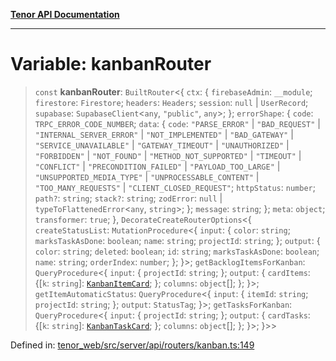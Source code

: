 [**Tenor API Documentation**](../../README.md)

***

# Variable: kanbanRouter

> `const` **kanbanRouter**: `BuiltRouter`\<\{ `ctx`: \{ `firebaseAdmin`: `__module`; `firestore`: `Firestore`; `headers`: `Headers`; `session`: `null` \| `UserRecord`; `supabase`: `SupabaseClient`\<`any`, `"public"`, `any`\>; \}; `errorShape`: \{ `code`: `TRPC_ERROR_CODE_NUMBER`; `data`: \{ `code`: `"PARSE_ERROR"` \| `"BAD_REQUEST"` \| `"INTERNAL_SERVER_ERROR"` \| `"NOT_IMPLEMENTED"` \| `"BAD_GATEWAY"` \| `"SERVICE_UNAVAILABLE"` \| `"GATEWAY_TIMEOUT"` \| `"UNAUTHORIZED"` \| `"FORBIDDEN"` \| `"NOT_FOUND"` \| `"METHOD_NOT_SUPPORTED"` \| `"TIMEOUT"` \| `"CONFLICT"` \| `"PRECONDITION_FAILED"` \| `"PAYLOAD_TOO_LARGE"` \| `"UNSUPPORTED_MEDIA_TYPE"` \| `"UNPROCESSABLE_CONTENT"` \| `"TOO_MANY_REQUESTS"` \| `"CLIENT_CLOSED_REQUEST"`; `httpStatus`: `number`; `path?`: `string`; `stack?`: `string`; `zodError`: `null` \| `typeToFlattenedError`\<`any`, `string`\>; \}; `message`: `string`; \}; `meta`: `object`; `transformer`: `true`; \}, `DecorateCreateRouterOptions`\<\{ `createStatusList`: `MutationProcedure`\<\{ `input`: \{ `color`: `string`; `marksTaskAsDone`: `boolean`; `name`: `string`; `projectId`: `string`; \}; `output`: \{ `color`: `string`; `deleted`: `boolean`; `id`: `string`; `marksTaskAsDone`: `boolean`; `name`: `string`; `orderIndex`: `number`; \}; \}\>; `getBacklogItemsForKanban`: `QueryProcedure`\<\{ `input`: \{ `projectId`: `string`; \}; `output`: \{ `cardItems`: \{[`k`: `string`]: [`KanbanItemCard`](../interfaces/KanbanItemCard.md); \}; `columns`: `object`[]; \}; \}\>; `getItemAutomaticStatus`: `QueryProcedure`\<\{ `input`: \{ `itemId`: `string`; `projectId`: `string`; \}; `output`: `StatusTag`; \}\>; `getTasksForKanban`: `QueryProcedure`\<\{ `input`: \{ `projectId`: `string`; \}; `output`: \{ `cardTasks`: \{[`k`: `string`]: [`KanbanTaskCard`](../interfaces/KanbanTaskCard.md); \}; `columns`: `object`[]; \}; \}\>; \}\>\>

Defined in: [tenor\_web/src/server/api/routers/kanban.ts:149](https://github.com/Apantli/Tenor/blob/13fa9fcda7db4a7cf51b72ac1fe195cb0c47631e/tenor_web/src/server/api/routers/kanban.ts#L149)
